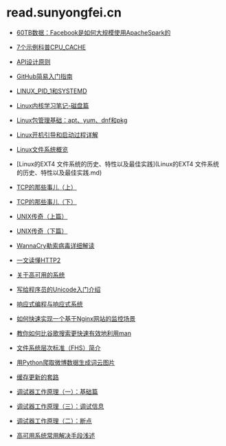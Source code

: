 # read.sunyongfei.cn
* [60TB数据：Facebook是如何大规模使用ApacheSpark的](60TB数据：Facebook是如何大规模使用ApacheSpark的.md)
* [7个示例科普CPU_CACHE](7个示例科普CPU_CACHE.md)
* [API设计原则](API设计原则.md)
* [GitHub简易入门指南](GitHub简易入门指南.md)
* [LINUX_PID_1和SYSTEMD](LINUX_PID_1和SYSTEMD.md)
* [Linux内核学习笔记-磁盘篇](Linux内核学习笔记-磁盘篇.md)
* [Linux包管理基础：apt、yum、dnf和pkg](Linux包管理基础：apt、yum、dnf和pkg.md)
* [Linux开机引导和启动过程详解](Linux开机引导和启动过程详解.md)
* [Linux文件系统概览](Linux文件系统概览.md)
* [Linux的EXT4 文件系统的历史、特性以及最佳实践](Linux的EXT4 文件系统的历史、特性以及最佳实践.md)
* [TCP的那些事儿（上）](TCP的那些事儿（上）.md)
* [TCP的那些事儿（下）](TCP的那些事儿（下）.md)
* [UNIX传奇（上篇）](UNIX传奇（上篇）.md)
* [UNIX传奇（下篇）](UNIX传奇（下篇）.md)
* [WannaCry勒索病毒详细解读](WannaCry勒索病毒详细解读.md)
* [一文读懂HTTP2](一文读懂HTTP2.md)
* [关于高可用的系统](关于高可用的系统.md)
* [写给程序员的Unicode入门介绍](写给程序员的Unicode入门介绍.md)
* [响应式编程与响应式系统](响应式编程与响应式系统.md)
* [如何快速实现一个基于Nginx网站的监控场景](如何快速实现一个基于Nginx网站的监控场景.md)
* [教你如何比谷歌搜索更快速有效地利用man](教你如何比谷歌搜索更快速有效地利用man.md)
* [文件系统层次标准（FHS）简介](文件系统层次标准（FHS）简介.md)
* [用Python爬取微博数据生成词云图片](用Python爬取微博数据生成词云图片.md)
* [缓存更新的套路](缓存更新的套路.md)
* [调试器工作原理（一）：基础篇](调试器工作原理（一）：基础篇.md)
* [调试器工作原理（三）：调试信息](调试器工作原理（三）：调试信息.md)
* [调试器工作原理（二）：断点](调试器工作原理（二）：断点.md)
* [高可用系统常用解决手段浅述](高可用系统常用解决手段浅述.md)
